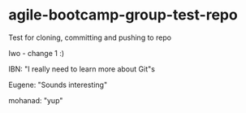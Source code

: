 # agile-bootcamp-group-test-repo
Test for cloning, committing and pushing to repo

Iwo - change 1 :)

IBN: "I really need to learn more about Git"s

Eugene: "Sounds interesting" 

mohanad: "yup"
